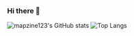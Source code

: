 ### Hi there 👋

<!--
**mapzine123/mapzine123** is a ✨ _special_ ✨ repository because its `README.md` (this file) appears on your GitHub profile.

Here are some ideas to get you started:

- 🔭 I’m currently working on ...
- 🌱 I’m currently learning ...
- 👯 I’m looking to collaborate on ...
- 🤔 I’m looking for help with ...
- 💬 Ask me about ...
- 📫 How to reach me: ...
- 😄 Pronouns: ...
- ⚡ Fun fact: ...
-->

![mapzine123's GitHub stats](https://github-readme-stats-ym2t.vercel.app/api?username=mapzine123&show_icons=true&theme=midnight-purple)
![Top Langs](https://github-readme-stats.vercel.app/api/top-langs/?username=mapzine123&layout=compact&theme=midnight-purple)
